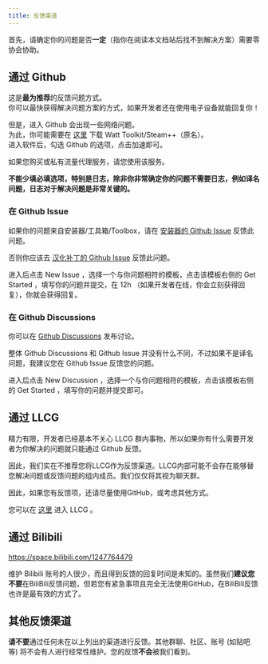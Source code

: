 ```yaml
---
title: 反馈渠道
---
```

首先，请确定你的问题是否**一定**（指你在阅读本文档站后找不到解决方案）需要零协会协助。

## 通过 Github

这是**最为推荐**的反馈问题方式。  
你可以最快获得解决问题方案的方式，如果开发者还在使用电子设备就能回复你！

但是，进入 Github 会出现一些网络问题。  
为此，你可能需要在 [这里](https://steampp.net/) 下载 Watt Toolkit/Steam++（原名）。  
进入软件后，勾选 Github 的选项，点击加速即可。

如果您购买或私有流量代理服务，请您使用该服务。

**不能少填必填选项，特别是日志，除非你非常确定你的问题不需要日志，例如译名问题，日志对于解决问题是非常关键的。**

### 在 Github Issue

如果你的问题来自安装器/工具箱/Toolbox，请在 [安装器的 Github Issue](https://github.com/LocalizeLimbusCompany/LLC_MOD_Toolbox/issues) 反馈此问题。

否则你应该去 [汉化补丁的 Github Issue](https://github.com/LocalizeLimbusCompany/LocalizeLimbusCompany/issues) 反馈此问题。

进入后点击 New Issue ，选择一个与你问题相符的模板，点击该模板右侧的 Get Started ，填写你的问题并提交，在 12h （如果开发者在线，你会立刻获得回复），你就会获得回复。

### 在 Github Discussions

你可以在 [Github Discussions](https://github.com/orgs/LocalizeLimbusCompany/discussions) 发布讨论。

整体 Github Discussions 和 Github Issue 并没有什么不同，不过如果不是译名问题，我建议您在 Github Issue 反馈您的问题。

进入后点击 New Discussion ，选择一个与你问题相符的模板，点击该模板右侧的 Get Started ，填写你的问题并提交即可。

## 通过 LLCG

精力有限，开发者已经基本不关心 LLCG 群内事物，所以如果你有什么需要开发者为你解决的问题就只能通过 Github 反馈。

因此，我们实在不推荐您将LLCG作为反馈渠道。LLCG内部可能不会存在能够替您解决问题或反馈问题的组内成员。我们仅仅将其视为聊天群。

因此，如果您有反馈项，还请尽量使用GitHub，或考虑其他方式。

您可以在 [这里](https://jq.qq.com/?_wv=1027&k=5NE6Kvg2) 进入 LLCG 。

## 通过 Bilibili

https://space.bilibili.com/1247764479

维护 Bilibili 账号的人很少，而且得到反馈的回复时间是未知的。虽然我们**建议您不要**在BiliBili反馈问题，但若您有紧急事项且完全无法使用GitHub，在BiliBili反馈也许是最有效的方式了。

## 其他反馈渠道

**请不要**通过任何未在以上列出的渠道进行反馈。其他群聊、社区、账号 (如贴吧等) 将不会有人进行经常性维护。您的反馈**不会**被我们看到。